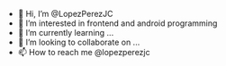 - 👋 Hi, I’m @LopezPerezJC
- 👀 I’m interested in frontend and android programming
- 🌱 I’m currently learning ...
- 💞️ I’m looking to collaborate on ...
- 📫 How to reach me @lopezperezjc

<!---
LopezPerezJC/LopezPerezJC is a ✨ special ✨ repository because its `README.md` (this file) appears on your GitHub profile.
You can click the Preview link to take a look at your changes.
--->
